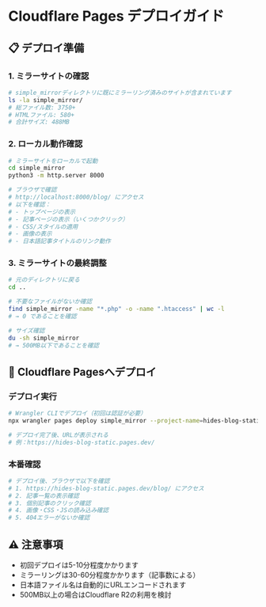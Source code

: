# Cloudflare Pages デプロイガイド

## 📋 デプロイ準備

### 1. ミラーサイトの確認

```bash
# simple_mirrorディレクトリに既にミラーリング済みのサイトが含まれています
ls -la simple_mirror/
# 総ファイル数: 3750+
# HTMLファイル: 580+
# 合計サイズ: 488MB
```

### 2. ローカル動作確認

```bash
# ミラーサイトをローカルで起動
cd simple_mirror
python3 -m http.server 8000

# ブラウザで確認
# http://localhost:8000/blog/ にアクセス
# 以下を確認：
# - トップページの表示
# - 記事ページの表示（いくつかクリック）
# - CSS/スタイルの適用
# - 画像の表示
# - 日本語記事タイトルのリンク動作
```

### 3. ミラーサイトの最終調整

```bash
# 元のディレクトリに戻る
cd ..

# 不要なファイルがないか確認
find simple_mirror -name "*.php" -o -name ".htaccess" | wc -l
# → 0 であることを確認

# サイズ確認
du -sh simple_mirror
# → 500MB以下であることを確認
```

## 🚀 Cloudflare Pagesへデプロイ

### デプロイ実行

```bash
# Wrangler CLIでデプロイ（初回は認証が必要）
npx wrangler pages deploy simple_mirror --project-name=hides-blog-static

# デプロイ完了後、URLが表示される
# 例：https://hides-blog-static.pages.dev/
```

### 本番確認

```bash
# デプロイ後、ブラウザで以下を確認
# 1. https://hides-blog-static.pages.dev/blog/ にアクセス
# 2. 記事一覧の表示確認
# 3. 個別記事のクリック確認
# 4. 画像・CSS・JSの読み込み確認
# 5. 404エラーがないか確認
```

## ⚠️ 注意事項

- 初回デプロイは5-10分程度かかります
- ミラーリングは30-60分程度かかります（記事数による）
- 日本語ファイル名は自動的にURLエンコードされます
- 500MB以上の場合はCloudflare R2の利用を検討